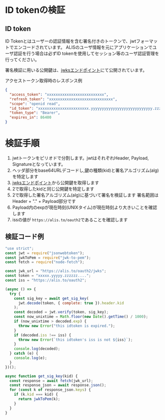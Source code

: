 
# ID tokenの検証

## ID token

ID Tokenとはユーザーの認証情報を含む署名付きのトークンで、jwtフォーマットでエンコードされています。
ALISのユーザ情報を元にアプリケーションでユーザ認証を行う場合は必ずID tokenを使用してセッション等のユーザ認証管理を行ってください。

署名検証に用いる公開鍵は、[jwksエンドポイント](https://alis.to/oauth2/jwks)にて公開されています。


アクセストークン取得時のレスポンス例
```json
{
  "access_token": "xxxxxxxxxxxxxxxxxxxxxxxxxx",
  "refresh_token": "xxxxxxxxxxxxxxxxxxxxxxxxxxxxx",
  "scope": "openid read",
  "id_token": "xxxxxxxxxxxxxxxxxxxxxxx.yyyyyyyyyyyyyyyyyyyyyyyyyyyy.zzzzzzzzzzzzzzzzz",
  "token_type": "Bearer",
  "expires_in": 86400
}
```

# 検証手順

1. jwtトークンをピリオドで分割します。jwtはそれぞれHeader, Payload, Signatureとなっています。
2. ヘッダ部分をbase64URLデコードし,鍵の種類(kid)と署名アルゴリズム(alg)を特定します
3. [jwksエンドポイント](https://alis.to/oauth2/jwks)から公開鍵を取得します
4. 2で取得したkidと同じ公開鍵を特定します
5. 2で取得した署名アルゴリズム(alg)に基づいて署名を検証します 署名範囲は Header + "." + Payload部分です
6. Payload内のexpが現在時刻(UNIXタイム)が現在時刻より大きいことを確認します
7. issの値が `https://alis.to/oauth2`であることを確認します

## 検証コード例


```javascript
"use strict";
const jwt = require("jsonwebtoken");
const jwkToPem = require("jwk-to-pem");
const fetch = require("node-fetch");

const jwk_url = "https://alis.to/oauth2/jwks";
const token = "xxxxx.yyyyy.zzzzzz....";
const iss = "https://alis.to/oauth2";

(async () => {
  try {
    const sig_key = await get_sig_key(
      jwt.decode(token, { complete: true }).header.kid
    );
    const decoded = jwt.verify(token, sig_key);
    const now_unixtime = Math.floor(new Date().getTime() / 1000);
    if (now_unixtime > decoded.exp) {
      throw new Error("this idtoken is expired.");
    }
    if (decoded.iss !== iss) {
      throw new Error(`this idtoken's iss is not ${iss}`);
    }
    console.log(decoded);
  } catch (e) {
    console.log(e);
  }
})();

async function get_sig_key(kid) {
  const response = await fetch(jwk_url);
  const response_json = await response.json();
  for (const k of response_json.keys) {
    if (k.kid === kid) {
      return jwkToPem(k);
    }
  }
}
```

